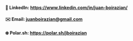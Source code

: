 


#### 👨 LinkedIn: https://www.linkedin.com/in/juan-boirazian/
#### ✉️ Email: juanboirazian@gmail.com
#### ❄️ Polar.sh: https://polar.sh/jboirazian
